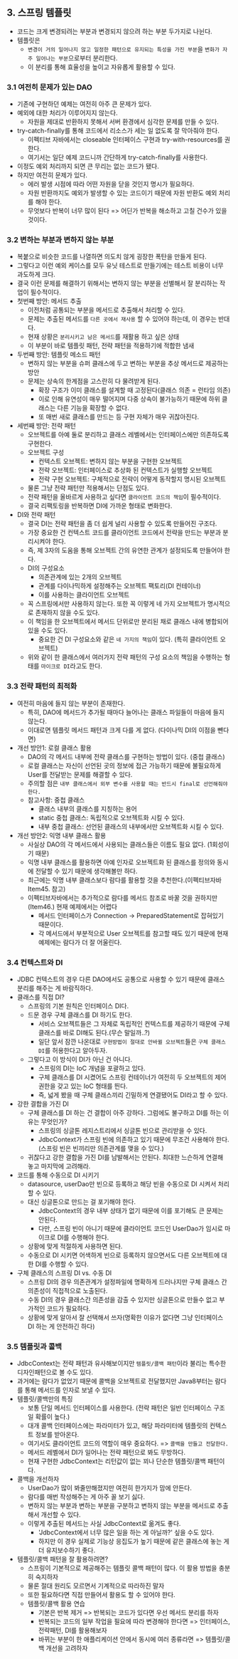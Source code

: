 ## 3. 스프링 템플릿
- 코드는 크게 변경되려는 부분과 변경되지 않으려 하는 부분 두가지로 나뉜다.
- 템플릿은
    - `변경이 거의 일어나지 않고 일정한 패턴으로 유지되는 특성을 가진 부분`을 `변화가 자주 일어나는 부분`으로부터 분리한다.
    - 이 분리를 통해 효율성을 높이고 자유롭게 활용할 수 있다.

### 3.1 여전히 문제가 있는 DAO
- 기존에 구현하던 예제는 여전히 아주 큰 문제가 있다.
- 예외에 대한 처리가 이루어지지 않는다.
    - 자원을 제대로 반환하지 못해서 서버 환경에서 심각한 문제를 만들 수 있다.
- try-catch-finally를 통해 코드에서 리소스가 세는 일 없도록 잘 막아줘야 한다.
    - 이펙티브 자바에서는 closeable 인터페이스 구현과 try-with-resources를 권한다.
    - 여기서는 일단 예제 코드니까 간단하게 try-catch-finally를 사용한다.
- 이정도 예외 처리까지 되면 큰 무리는 없는 코드가 됐다.
- 하지만 여전히 문제가 있다.
    - 에러 발생 시점에 따라 어떤 자원을 닫을 것인지 명시가 필요하다.
    - 자원 반환까지도 예외가 발생할 수 있는 코드이기 때문에 자원 반환도 예외 처리를 해야 한다.
    - 무엇보다 반복이 너무 많이 된다 => 어딘가 반복을 해소하고 고칠 건수가 있을 것이다.
    
### 3.2 변하는 부분과 변하지 않는 부분
- 복붙으로 비슷한 코드를 나열하면 의도치 않게 굉장한 폭탄을 만들게 된다.
- 그렇다고 이런 예외 케이스를 모두 유닛 테스트로 만들기에는 테스트 비용이 너무 과도하게 크다.
- 결국 이런 문제를 해결하기 위해서는 변하지 않는 부분을 선별해서 잘 분리하는 작업이 필수적이다.
- 첫번째 방안: 메서드 추출
    - 이전처럼 공통되는 부분을 메서드로 추출해서 처리할 수 있다.
    - 문제는 추출된 메서드를 `다른 곳에서 재사용` 할 수 있어야 하는데, 이 경우는 반대다.
    - 현재 상황은 `분리시키고 남은 메서드`를 재활용 하고 싶은 상태
    - 이 부분이 바로 템플릿 패턴, 전략 패턴을 적용하기에 적합한 냄새
- 두번째 방안: 템플릿 메소드 패턴
    - 변하지 않는 부분을 슈퍼 클래스에 두고 변하는 부분을 추상 메서드로 제공하는 방안
    - 문제는 상속의 한계점을 고스란히 다 물려받게 된다.
        - 확장 구조가 이미 클래스를 설계할 때 고정된다(클래스 의존 = 런타임 의존)
        - 이로 인해 유연성이 매우 떨어지며 다중 상속이 불가능하기 때문에 하위 클래스는 다른 기능을 확장할 수 없다.
        - 또 매번 새로 클래스를 만드는 등 구현 자체가 매우 귀찮아진다.
- 세번째 방안: 전략 패턴
    - 오브젝트를 아예 둘로 분리하고 클래스 레벨에서는 인터페이스에만 의존하도록 구현한다.
    - 오브젝트 구성
        - 컨텍스트 오브젝트: 변하지 않는 부분을 구현한 오브젝트
        - 전략 오브젝트: 인터페이스로 추상화 된 컨텍스트가 실행할 오브젝트
        - 전략 구현 오브젝트: 구체적으로 전략이 어떻게 동작할지 명시된 오브젝트
    - 물론 그냥 전략 패턴만 적용해서는 단점도 있다.
    - 전략 패턴을 올바르게 사용하고 싶다면 `클라이언트 코드의 책임`이 필수적이다.
    - 결국 리팩토링을 반복하면 DI에 가까운 형태로 변화한다.
- DI와 전략 패턴
    - 결국 DI는 전략 패턴을 좀 더 쉽게 널리 사용할 수 있도록 만들어진 구조다.
    - 가장 중요한 건 컨텍스트 코드를 클라이언트 코드에서 전략을 만드는 부분과 분리시켜야 한다.
    - 즉, 제 3자의 도움을 통해 오브젝트 간의 유연한 관계가 설정되도록 만들어야 한다.
    - DI의 구성요소
        - 의존관계에 있는 2개의 오브젝트
        - 관계를 다이나믹하게 설정해주는 오브젝트 팩토리(DI 컨테이너)
        - 이를 사용하는 클라이언트 오브젝트
    - 꼭 스프링에서만 사용하지 않는다. 또한 꼭 이렇게 네 가지 오브젝트가 명시적으로 존재하지 않을 수도 있다.
    - 이 책임을 한 오브젝트에서 메서드 단위로만 분리된 채로 클래스 내에 병합되어 있을 수도 있다.
        - 중요한 건 DI 구성요소와 같은 `네 가지의 책임`이 있다. (특히 클라이언트 오브젝트)
    - 위와 같이 한 클래스에서 여러가지 전략 패턴의 구성 요소의 책임을 수행하는 형태를 `마이크로 DI`라고도 한다.
    
### 3.3 전략 패턴의 최적화
- 여전히 마음에 들지 않는 부분이 존재한다.
    - 특히, DAO에 메서드가 추가될 때마다 늘어나는 클래스 파일들이 마음에 들지 않는다.
    - 이대로면 템플릿 메서드 패턴과 크게 다를 게 없다. (다이나믹 DI의 이점을 뺀다면)
- 개선 방안1: 로컬 클래스 활용
    - DAO의 각 메서드 내부에 전략 클래스를 구현하는 방법이 있다. (중첩 클래스)
    - 로컬 클래스는 자신이 선언된 곳의 정보에 접근 가능하기 때문에 불필요하게 User를 전달받는 문제를 해결할 수 있다.
    - 주의할 점은 `내부 클래스에서 외부 변수를 사용할 때는 반드시 final로 선언해줘야 한다.`
    - 참고사항: 중첩 클래스
        - 클래스 내부의 클래스를 지칭하는 용어
        - static 중첩 클래스: 독립적으로 오브젝트화 시킬 수 있다.
        - 내부 중첩 클래스: 선언된 클래스의 내부에서만 오브젝트화 시킬 수 있다.
- 개선 방안2: 익명 내부 클래스 활용
    - 사실상 DAO의 각 메서드에서 사용되는 클래스들은 이름도 필요 없다. (1회성이기 때문)
    - 익명 내부 클래스를 활용하면 아예 인자로 오브젝트화 된 클래스를 정의와 동시에 전달할 수 있기 때문에 생각해볼만 하다.
    - 최근에는 익명 내부 클래스보다 람다를 활용할 것을 추천한다.(이펙티브자바 Item45. 참고)
    - 이펙티브자바에서는 추가적으로 람다를 메서드 참조로 바꿀 것을 권하지만(Item46.) 현재 예제에서는 어렵다
        - 메서드 인터페이스가 Connection -> PreparedStatement로 잡혀있기 때문이다.
        - 각 메서드에서 부분적으로 User 오브젝트를 참고할 때도 있기 때문에 현재 예제에는 람다가 더 잘 어울린다.

### 3.4 컨텍스트와 DI
- JDBC 컨텍스트의 경우 다른 DAO에서도 공통으로 사용할 수 있기 때문에 클래스 분리를 해주는 게 바람직하다.
- 클래스를 직접 DI?
    - 스프링의 기본 원칙은 인터페이스 DI다.
    - 드문 경우 구체 클래스를 DI 하기도 한다.
        - 서비스 오브젝트들은 그 자체로 독립적인 컨텍스트를 제공하기 때문에 구체 클래스를 바로 DI해도 된다.(무슨 말일까..?)
        - 일단 앞서 잠깐 나온대로 `구현방법이 절대로 안바뀔 오브젝트`들은 `구체 클래스 DI`를 허용한다고 알아두자.
    - 그렇다고 이 방식이 DI가 아닌 건 아니다.
        - 스프링의 DI는 IoC 개념을 포괄하고 있다.
        - 구체 클래스를 DI 시켰어도 스프링 컨테이너가 여전히 두 오브젝트의 제어권한을 갖고 있는 IoC 형태를 띈다.
        - 즉, 넓게 봤을 때 구체 클래스끼리 긴밀하게 연결됐어도 DI라고 할 수 있다.
- 강한 결합을 가진 DI
    - 구체 클래스를 DI 하는 건 결합이 아주 강하다. 그럼에도 불구하고 DI를 하는 이유는 무엇인가?
        - 스프링의 싱글톤 레지스트리에서 싱글톤 빈으로 관리받을 수 있다.
        - JdbcContext가 스프링 빈에 의존하고 있기 때문에 무조건 사용해야 한다.(스프링 빈은 빈끼리만 의존관계를 맺을 수 있다.)
    - 귀찮다고 강한 결합을 가진 DI를 남발해서는 안된다. 최대한 느슨하게 연결해 놓고 마지막에 고려해라.
- 코드를 통해 수동으로 DI 시키기
    - datasource, userDao만 빈으로 등록하고 해당 빈을 수동으로 DI 시켜서 처리할 수 있다.
    - 대신 싱글톤으로 만드는 걸 포기해야 한다.
        - JdbcContext의 경우 내부 상태가 없기 때문에 이를 포기해도 큰 문제는 안된다.
        - 다만, 스프링 빈이 아니기 때문에 클라이언트 코드인 UserDao가 임시로 마이크로 DI를 수행해야 한다.
    - 상황에 맞게 적절하게 사용하면 된다.
    - 수동으로 DI 시키면 어색하게 빈으로 등록하지 않으면서도 다른 오브젝트에 대한 DI를 수행할 수 있다.
- 구체 클래스의 스프링 DI vs. 수동 DI
    - 스프링 DI의 경우 의존관계가 설정파일에 명확하게 드러나지만 구체 클래스 간 의존성이 직접적으로 노출된다.
    - 수동 DI의 경우 클래스간 의존성을 감출 수 있지만 싱글톤으로 만들수 없고 부가적인 코드가 필요하다.
    - 상황에 맞게 알아서 잘 선택해서 쓰자(명확한 이유가 없다면 그냥 인터페이스 DI 하는 게 안전하긴 하다)
    
### 3.5 템플릿과 콜백
- JdbcContext는 전략 패턴과 유사해보이지만 `템플릿/콜백 패턴`이라 불리는 특수한 디자인패턴으로 볼 수도 있다.
- 과거에는 람다가 없었기 때문에 콜백을 오브젝트로 전달했지만 Java8부터는 람다를 통해 메서드를 인자로 보낼 수 있다.
- 템플릿/콜백만의 특징
    - 보통 단일 메서드 인터페이스를 사용한다. (전략 패턴은 일반 인터페이스 구조일 확률이 높다.)
    - 대개 콜백 인터페이스에는 파라미터가 있고, 해당 파라미터에 템플릿의 컨텍스트 정보를 받아온다.
    - 여기서도 클라이언트 코드의 역할이 매우 중요하다. => `콜백을 만들고 전달한다.`
    - 메서드 레벨에서 DI가 일어나는 전략 패턴으로 봐도 무방하다.
    - 현재 구현한 JdbcContext는 리턴값이 없는 꾀나 단순한 템플릿/콜백 패턴이다.
- 콜백을 개선하자
    - UserDao가 많이 봐줄만해졌지만 여전히 한가지가 맘에 안든다.
    - 람다를 매번 작성해주는 게 아주 꼴 보기 싫다.
    - 변하지 않는 부분과 변하는 부분을 구분하고 변하지 않는 부분을 메서드로 추출해서 개선할 수 있다.
    - 이렇게 추출된 메서드는 사실 JdbcContext로 옮겨도 좋다.
        - 'JdbcContext에서 너무 많은 일을 하는 게 아닐까?' 싶을 수도 있다.
        - 하지만 이 경우 실제로 기능상 응집도가 높기 때문에 같은 클래스에 놓는 게 더 유지보수하기 좋다.
- 템플릿/콜백 패턴을 잘 활용하려면?
    - 스프링이 기본적으로 제공해주는 템플릿 콜백 패턴이 많다. 이 활용 방법을 충분히 숙지하자
    - 물론 절대 원리도 모르면서 기계적으로 따라하진 말자
    - 또한 필요하다면 직접 만들어서 활용도 할 수 있어야 한다.
    - 템플릿/콜백 활용 연습
        - 기본은 반복 제거 => 반복되는 코드가 있다면 우선 메서드 분리를 하자
        - 반복되는 코드의 일부 작업을 필요에 따라 변경해야 한다면 => 인터페이스, 전략패턴, DI를 활용해보자
        - 바뀌는 부분이 한 애플리케이션 안에서 동시에 여러 종류라면 => 템플릿/콜백 개선을 고려하자 
